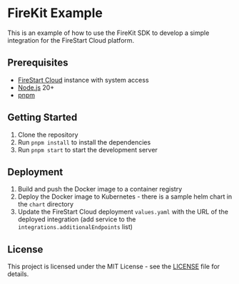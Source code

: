 # FireKit Example

This is an example of how to use the FireKit SDK to develop a simple integration for the FireStart Cloud platform.

## Prerequisites

- [FireStart Cloud](https://www.firestart.com/) instance with system access
- [Node.js](https://nodejs.org/en/download/) 20+
- [pnpm](https://pnpm.io/installation)

## Getting Started

1. Clone the repository
2. Run `pnpm install` to install the dependencies
3. Run `pnpm start` to start the development server

## Deployment

1. Build and push the Docker image to a container registry
2. Deploy the Docker image to Kubernetes - there is a sample helm chart in the `chart` directory
3. Update the FireStart Cloud deployment `values.yaml` with the URL of the deployed integration (add service to the `integrations.additionalEndpoints` list)

## License

This project is licensed under the MIT License - see the [LICENSE](LICENSE) file for details.
